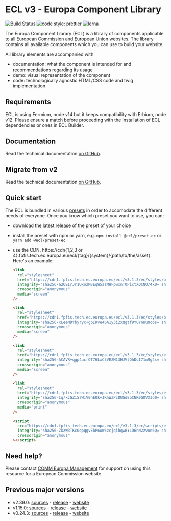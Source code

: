 # ECL v3 - Europa Component Library

[![Build Status](https://drone.fpfis.eu/api/badges/ec-europa/europa-component-library/status.svg)](https://drone.fpfis.eu/ec-europa/europa-component-library)
[![code style: prettier](https://img.shields.io/badge/code_style-prettier-ff69b4.svg?style=flat-square)](https://github.com/prettier/prettier)
[![lerna](https://img.shields.io/badge/maintained%20with-lerna-cc00ff.svg)](https://lernajs.io/)

The Europa Component Library (ECL) is a library of components applicable to all European Commission and European Union websites. The library contains all available components which you can use to build your website.

All library elements are accompanied with

- documentation: what the component is intended for and recommendations regarding its usage
- demo: visual representation of the component
- code: technologically agnostic HTML/CSS code and twig implementation

## Requirements

ECL is using Fermium, node v14 but it keeps compatibility with Erbium, node v12. Please ensure a match before proceeding with the installation of ECL dependencies or ones in ECL Builder.

## Documentation

Read the technical documentation [on GitHub](docs/README.md).

## Migrate from v2

Read the technical documentation [on GitHub](docs/Migrating-v3.md).

## Quick start

The ECL is bundled in various [presets](docs/presets.md) in order to accomodate the different needs of everyone. Once you know which preset you want to use, you can:

- download [the latest release](https://github.com/ec-europa/europa-component-library/releases/latest) of the preset of your choice
- install the preset with npm or yarn, e.g. `npm install @ecl/preset-ec` or `yarn add @ecl/preset-ec`
- use the CDN, https://cdn{1,2,3 or 4}.fpfis.tech.ec.europa.eu/ecl/{tag}/{system}/{path/to/the/asset}. Here's an example:

  ```html
  <link
    rel="stylesheet"
    href="https://cdn1.fpfis.tech.ec.europa.eu/ecl/v3.1.3/ec/styles/optional/ecl-ec-default.css"
    integrity="sha256-a2UEIrJr1UxozM7EqWSzzMHFpwxnT0PictXOCNO/4k0= sha384-s7E7d8gQNYLPUQNK9cdXTTGYLe+t5S1k7MVYJQcIJjSp05DGI2RRBKjko9jHYFwc sha512-pbnYmLc12k3TgUVnKQpyEF65R00ZZlnb5deiLiIoVWx7YpYxoxdELc1dKCuG67hcjL/bg2HG5mwPQkNPJuyW9g=="
    crossorigin="anonymous"
    media="screen"
  />
  ```

  ```html
  <link
    rel="stylesheet"
    href="https://cdn1.fpfis.tech.ec.europa.eu/ecl/v3.1.3/ec/styles/optional/ecl-reset.css"
    integrity="sha256-xLeeMDYbyryc+gpIRve46A1y3i2xQgtf9YUYnnu9cos= sha384-eZ656fTAZixN40E9QyH53OPzm+Tilm01OK6OkbSuiwrBujvBVOwmqK+SgRVKR0wA sha512-OOkjMb9mfm8EbBxyBzQByE4xnh4FHy2xG3bOsddUb8gxgGqJk884VHjQTiuSSvieyY0QDIbmGDg17kxE6R2UAw=="
    crossorigin="anonymous"
    media="screen"
  />
  ```

  ```html
  <link
    rel="stylesheet"
    href="https://cdn1.fpfis.tech.ec.europa.eu/ecl/v3.1.3/ec/styles/ecl-ec.css"
    integrity="sha256-ACAVR+qgp4ucrOT76LxC3VEZM13HJVtOhDqI71w9g4s= sha384-dHOayu8i7BGAKQmn1W3jz0jPNHU4PN04lXRIWdGkB+xBV+oV3ST4aZY+saaTVeY+ sha512-yrB3qCC3nV0p27+6Ntun2bGELiMNofRF37/UlQ+qEZlwNERT46jDwViQa3WakuETGF9fqYZPkknlfO0TuYAbBQ=="
    crossorigin="anonymous"
    media="screen"
  />
  ```

  ```html
  <link
    rel="stylesheet"
    href="https://cdn1.fpfis.tech.ec.europa.eu/ecl/v3.1.3/ec/styles/ecl-ec-print.css"
    integrity="sha256-Iq/kzGZi5zWiV0hEOk+IKhWZPc8UGdEbCNR0GOVX3d0= sha384-uPeZ2GGtL2xROoirHJ7C7jPtufSPVHYelWivcnJmnBneuQnTepIg76zxy46RhnGL sha512-jqSl6Bbgb5AAumMef7jPVIIIQxc++cmGoHIVcEC1LHvUEpaT+KwvRhYYbzlcU15gTo2Xc1NIo41q0iF7NjZgOQ=="
    crossorigin="anonymous"
    media="print"
  />
  ```

  ```html
  <script
    src="https://cdn1.fpfis.tech.ec.europa.eu/ecl/v3.1.3/ec/scripts/ecl-ec.js"
    integrity="sha256-ZkXW3TKcOqpqgvEbP6AW5zcjqihqwBYLD6nN2zvun6Q= sha384-3wM+6juqEbISR6if63KsSAk6xrNwIRYFgDCBu+6vPF15hN0Fg+tTDLUkmAxVtOV0 sha512-hvSztQt+GFzLJyr3NDJlKwzrADQh1WGsIgDY+hWI3a82RkoK0+o+De5D7zaC5p31lgEHTNDKzJLVipREXus3Kw=="
    crossorigin="anonymous"
  ></script>
  ```

## Need help?

Please contact [COMM Europa Management](mailto:Europamanagement@ec.europa.eu) for support on using this resource for a European Commission website.

## Previous major versions

- v2.39.0: [sources](https://github.com/ec-europa/europa-component-library/tree/v2) - [release](https://github.com/ec-europa/europa-component-library/releases/tag/v2.39.0) - [website](https://ec.europa.eu/component-library/v2.39.0/)
- v1.15.0: [sources](https://github.com/ec-europa/europa-component-library/tree/v1) - [release](https://github.com/ec-europa/europa-component-library/releases/tag/v1.15.0) - [website](https://ec.europa.eu/component-library/v1.15.0/)
- v0.24.3: [sources](https://github.com/ec-europa/europa-component-library/tree/v0) - [release](https://github.com/ec-europa/europa-component-library/releases/tag/v0.24.3) - [website](https://ec.europa.eu/component-library/v0.24.3/)

